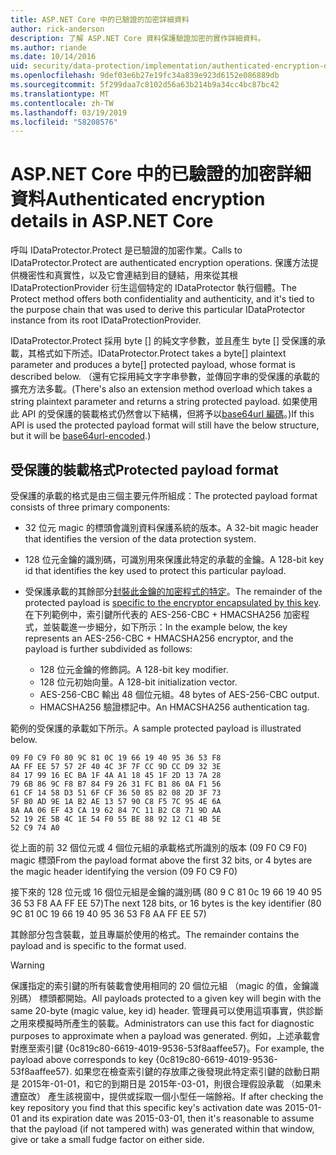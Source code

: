 ```yaml
---
title: ASP.NET Core 中的已驗證的加密詳細資料
author: rick-anderson
description: 了解 ASP.NET Core 資料保護驗證加密的實作詳細資料。
ms.author: riande
ms.date: 10/14/2016
uid: security/data-protection/implementation/authenticated-encryption-details
ms.openlocfilehash: 9def03e6b27e19fc34a839e923d6152e086889db
ms.sourcegitcommit: 5f299daa7c8102d56a63b214b9a34cc4bc87bc42
ms.translationtype: MT
ms.contentlocale: zh-TW
ms.lasthandoff: 03/19/2019
ms.locfileid: "58208576"
---
```

# <a name="authenticated-encryption-details-in-aspnet-core"></a><span data-ttu-id="1e25d-103">ASP.NET Core 中的已驗證的加密詳細資料</span><span class="sxs-lookup"><span data-stu-id="1e25d-103">Authenticated encryption details in ASP.NET Core</span></span>

<a name="data-protection-implementation-authenticated-encryption-details"></a>

<span data-ttu-id="1e25d-104">呼叫 IDataProtector.Protect 是已驗證的加密作業。</span><span class="sxs-lookup"><span data-stu-id="1e25d-104">Calls to IDataProtector.Protect are authenticated encryption operations.</span></span> <span data-ttu-id="1e25d-105">保護方法提供機密性和真實性，以及它會連結到目的鏈結，用來從其根 IDataProtectionProvider 衍生這個特定的 IDataProtector 執行個體。</span><span class="sxs-lookup"><span data-stu-id="1e25d-105">The Protect method offers both confidentiality and authenticity, and it's tied to the purpose chain that was used to derive this particular IDataProtector instance from its root IDataProtectionProvider.</span></span>

<span data-ttu-id="1e25d-106">IDataProtector.Protect 採用 byte [] 的純文字參數，並且產生 byte [] 受保護的承載，其格式如下所述。</span><span class="sxs-lookup"><span data-stu-id="1e25d-106">IDataProtector.Protect takes a byte[] plaintext parameter and produces a byte[] protected payload, whose format is described below.</span></span> <span data-ttu-id="1e25d-107">（還有它採用純文字字串參數，並傳回字串的受保護的承載的擴充方法多載。</span><span class="sxs-lookup"><span data-stu-id="1e25d-107">(There's also an extension method overload which takes a string plaintext parameter and returns a string protected payload.</span></span> <span data-ttu-id="1e25d-108">如果使用此 API 的受保護的裝載格式仍然會以下結構，但將予以[base64url 編碼](https://tools.ietf.org/html/rfc4648#section-5)。)</span><span class="sxs-lookup"><span data-stu-id="1e25d-108">If this API is used the protected payload format will still have the below structure, but it will be [base64url-encoded](https://tools.ietf.org/html/rfc4648#section-5).)</span></span>

## <a name="protected-payload-format"></a><span data-ttu-id="1e25d-109">受保護的裝載格式</span><span class="sxs-lookup"><span data-stu-id="1e25d-109">Protected payload format</span></span>

<span data-ttu-id="1e25d-110">受保護的承載的格式是由三個主要元件所組成：</span><span class="sxs-lookup"><span data-stu-id="1e25d-110">The protected payload format consists of three primary components:</span></span>

* <span data-ttu-id="1e25d-111">32 位元 magic 的標頭會識別資料保護系統的版本。</span><span class="sxs-lookup"><span data-stu-id="1e25d-111">A 32-bit magic header that identifies the version of the data protection system.</span></span>

* <span data-ttu-id="1e25d-112">128 位元金鑰的識別碼，可識別用來保護此特定的承載的金鑰。</span><span class="sxs-lookup"><span data-stu-id="1e25d-112">A 128-bit key id that identifies the key used to protect this particular payload.</span></span>

* <span data-ttu-id="1e25d-113">受保護承載的其餘部分[封裝此金鑰的加密程式的特定](xref:security/data-protection/implementation/subkeyderivation#data-protection-implementation-subkey-derivation)。</span><span class="sxs-lookup"><span data-stu-id="1e25d-113">The remainder of the protected payload is [specific to the encryptor encapsulated by this key](xref:security/data-protection/implementation/subkeyderivation#data-protection-implementation-subkey-derivation).</span></span> <span data-ttu-id="1e25d-114">在下列範例中，索引鍵所代表的 AES-256-CBC + HMACSHA256 加密程式，並裝載進一步細分，如下所示：</span><span class="sxs-lookup"><span data-stu-id="1e25d-114">In the example below, the key represents an AES-256-CBC + HMACSHA256 encryptor, and the payload is further subdivided as follows:</span></span>
  * <span data-ttu-id="1e25d-115">128 位元金鑰的修飾詞。</span><span class="sxs-lookup"><span data-stu-id="1e25d-115">A 128-bit key modifier.</span></span>
  * <span data-ttu-id="1e25d-116">128 位元初始向量。</span><span class="sxs-lookup"><span data-stu-id="1e25d-116">A 128-bit initialization vector.</span></span>
  * <span data-ttu-id="1e25d-117">AES-256-CBC 輸出 48 個位元組。</span><span class="sxs-lookup"><span data-stu-id="1e25d-117">48 bytes of AES-256-CBC output.</span></span>
  * <span data-ttu-id="1e25d-118">HMACSHA256 驗證標記中。</span><span class="sxs-lookup"><span data-stu-id="1e25d-118">An HMACSHA256 authentication tag.</span></span>

<span data-ttu-id="1e25d-119">範例的受保護的承載如下所示。</span><span class="sxs-lookup"><span data-stu-id="1e25d-119">A sample protected payload is illustrated below.</span></span>

```
09 F0 C9 F0 80 9C 81 0C 19 66 19 40 95 36 53 F8
AA FF EE 57 57 2F 40 4C 3F 7F CC 9D CC D9 32 3E
84 17 99 16 EC BA 1F 4A A1 18 45 1F 2D 13 7A 28
79 6B 86 9C F8 B7 84 F9 26 31 FC B1 86 0A F1 56
61 CF 14 58 D3 51 6F CF 36 50 85 82 08 2D 3F 73
5F B0 AD 9E 1A B2 AE 13 57 90 C8 F5 7C 95 4E 6A
8A AA 06 EF 43 CA 19 62 84 7C 11 B2 C8 71 9D AA
52 19 2E 5B 4C 1E 54 F0 55 BE 88 92 12 C1 4B 5E
52 C9 74 A0
```

<span data-ttu-id="1e25d-120">從上面的前 32 個位元或 4 個位元組的承載格式所識別的版本 (09 F0 C9 F0) magic 標頭</span><span class="sxs-lookup"><span data-stu-id="1e25d-120">From the payload format above the first 32 bits, or 4 bytes are the magic header identifying the version (09 F0 C9 F0)</span></span>

<span data-ttu-id="1e25d-121">接下來的 128 位元或 16 個位元組是金鑰的識別碼 (80 9 C 81 0c 19 66 19 40 95 36 53 F8 AA FF EE 57)</span><span class="sxs-lookup"><span data-stu-id="1e25d-121">The next 128 bits, or 16 bytes is the key identifier (80 9C 81 0C 19 66 19 40 95 36 53 F8 AA FF EE 57)</span></span>

<span data-ttu-id="1e25d-122">其餘部分包含裝載，並且專屬於使用的格式。</span><span class="sxs-lookup"><span data-stu-id="1e25d-122">The remainder contains the payload and is specific to the format used.</span></span>

> [!WARNING]
> <span data-ttu-id="1e25d-123">保護指定的索引鍵的所有裝載會使用相同的 20 個位元組 （magic 的值，金鑰識別碼） 標頭都開始。</span><span class="sxs-lookup"><span data-stu-id="1e25d-123">All payloads protected to a given key will begin with the same 20-byte (magic value, key id) header.</span></span> <span data-ttu-id="1e25d-124">管理員可以使用這項事實，供診斷之用來模擬時所產生的裝載。</span><span class="sxs-lookup"><span data-stu-id="1e25d-124">Administrators can use this fact for diagnostic purposes to approximate when a payload was generated.</span></span> <span data-ttu-id="1e25d-125">例如，上述承載會對應至索引鍵 {0c819c80-6619-4019-9536-53f8aaffee57}。</span><span class="sxs-lookup"><span data-stu-id="1e25d-125">For example, the payload above corresponds to key {0c819c80-6619-4019-9536-53f8aaffee57}.</span></span> <span data-ttu-id="1e25d-126">如果您在檢查索引鍵的存放庫之後發現此特定索引鍵的啟動日期是 2015年-01-01，和它的到期日是 2015年-03-01，則很合理假設承載 （如果未遭竄改） 產生該視窗中，提供或採取一個小型任一端餘裕。</span><span class="sxs-lookup"><span data-stu-id="1e25d-126">If after checking the key repository you find that this specific key's activation date was 2015-01-01 and its expiration date was 2015-03-01, then it's reasonable to assume that the payload (if not tampered with) was generated within that window, give or take a small fudge factor on either side.</span></span>
